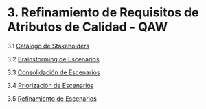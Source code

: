 # 3. Refinamiento de Requisitos de Atributos de Calidad - QAW

3.1 [Catálogo de Stakeholders](/3/3.1/3.1.md)

3.2 [Brainstorming de Escenarios](/3/3.2/3.2.md)

3.3 [Consolidación de Escenarios](/3/3.3/3.3.md)

3.4 [Priorización de Escenarios](/3/3.4/3.4.md)

3.5 [Refinamiento de Escenarios](/3/3.5/3.5.md)